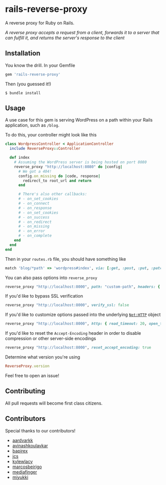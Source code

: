 # rails-reverse-proxy

A reverse proxy for Ruby on Rails.

*A reverse proxy accepts a request from a client, forwards it to a server that can fulfill it, and returns the server's response to the client*

## Installation

You know the drill. In your Gemfile

```ruby
gem 'rails-reverse-proxy'
```

Then (you guessed it!)

```
$ bundle install
```

## Usage

A use case for this gem is serving WordPress on a path within your Rails application, such as `/blog`. 

To do this, your controller might look like this

```ruby
class WordpressController < ApplicationController
  include ReverseProxy::Controller

  def index
    # Assuming the WordPress server is being hosted on port 8080
    reverse_proxy "http://localhost:8080" do |config|
      # We got a 404!
      config.on_missing do |code, response|
        redirect_to root_url and return
      end

      # There's also other callbacks:
      # - on_set_cookies
      # - on_connect
      # - on_response
      # - on_set_cookies
      # - on_success
      # - on_redirect
      # - on_missing
      # - on_error
      # - on_complete
    end
  end
end
```

Then in your `routes.rb` file, you should have something like

```ruby
match 'blog/*path' => 'wordpress#index', via: [:get, :post, :put, :patch, :delete]
```

You can also pass options into `reverse_proxy`

```ruby
reverse_proxy "http://localhost:8000", path: "custom-path", headers: { 'X-Foo' => "Bar" }
```

If you'd like to bypass SSL verification

```ruby
reverse_proxy "http://localhost:8000", verify_ssl: false
```

If you'd like to customize options passed into the underlying [`Net:HTTP`](https://ruby-doc.org/stdlib-2.4.0/libdoc/net/http/rdoc/Net/HTTP.html#start-method) object

```ruby
reverse_proxy "http://localhost:8000", http: { read_timeout: 20, open_timeout: 100 }
```

If you'd like to reset the `Accept-Encoding` header in order to disable compression or other server-side encodings

```ruby
reverse_proxy "http://localhost:8000", reset_accept_encoding: true
```

Determine what version you're using

```ruby
ReverseProxy.version
```

Feel free to open an issue!

## Contributing

All pull requests will become first class citizens.

## Contributors

Special thanks to our contributors! 

- [aardvarkk](https://github.com/aardvarkk)
- [avinashkoulavkar](https://github.com/avinashkoulavkar)
- [bapirex](https://github.com/bapirex)
- [jcs](https://github.com/jcs)
- [kylewlacy](https://github.com/kylewlacy)
- [marcosbeirigo](https://github.com/marcosbeirigo)
- [mediafinger](https://github.com/mediafinger)
- [miyukki](https://github.com/miyukki)
